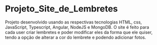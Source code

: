 # Projeto_Site_de_Lembretes
Projeto desenvolvido usando as respectivas tecnologias HTML, css, JavaScript, Typescript, Angular, NodeJS e MongoDB.
O site é feito para cada user criar lembretes e poder modificar eles da forma que ele quiser, tendo a opção de alterar a cor do lembrete e podendo adicionar fotos.
